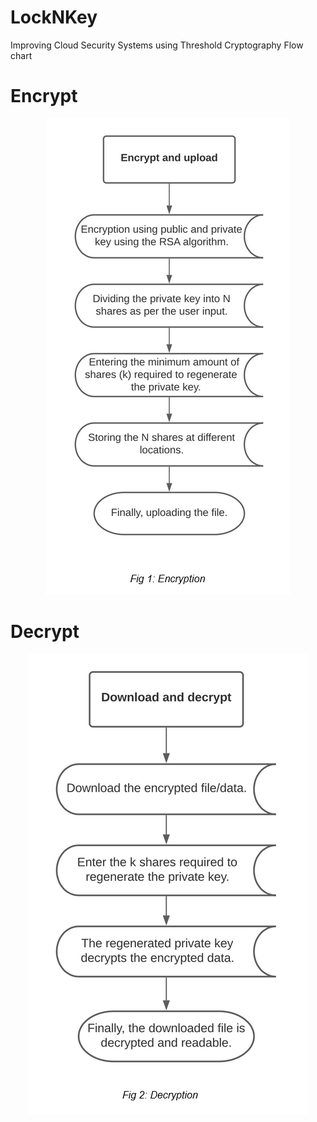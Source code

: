 # LockNKey
Improving Cloud Security Systems using Threshold Cryptography
Flow chart 
<h1> Encrypt </h1>
<p align="center">
    <img src="encrypt.png" >
</p>
<h1> Decrypt </h1>
<p align="center">
  <img  src="decrypt.png">
</p>



